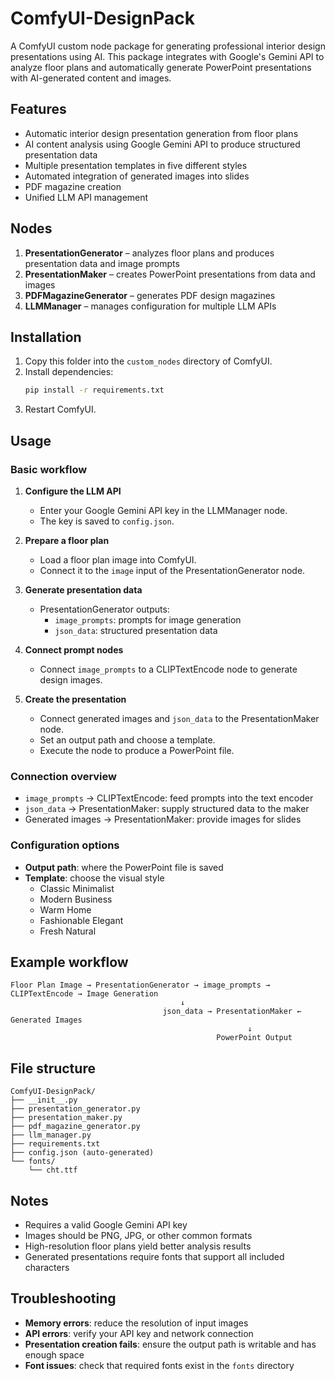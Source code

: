 # ComfyUI-DesignPack

A ComfyUI custom node package for generating professional interior design presentations using AI. This package integrates with Google's Gemini API to analyze floor plans and automatically generate PowerPoint presentations with AI-generated content and images.

## Features

- Automatic interior design presentation generation from floor plans
- AI content analysis using Google Gemini API to produce structured presentation data
- Multiple presentation templates in five different styles
- Automated integration of generated images into slides
- PDF magazine creation
- Unified LLM API management

## Nodes

1. **PresentationGenerator** – analyzes floor plans and produces presentation data and image prompts
2. **PresentationMaker** – creates PowerPoint presentations from data and images
3. **PDFMagazineGenerator** – generates PDF design magazines
4. **LLMManager** – manages configuration for multiple LLM APIs

## Installation

1. Copy this folder into the `custom_nodes` directory of ComfyUI.
2. Install dependencies:
   ```bash
   pip install -r requirements.txt
   ```
3. Restart ComfyUI.

## Usage

### Basic workflow

1. **Configure the LLM API**
   - Enter your Google Gemini API key in the LLMManager node.
   - The key is saved to `config.json`.

2. **Prepare a floor plan**
   - Load a floor plan image into ComfyUI.
   - Connect it to the `image` input of the PresentationGenerator node.

3. **Generate presentation data**
   - PresentationGenerator outputs:
     - `image_prompts`: prompts for image generation
     - `json_data`: structured presentation data

4. **Connect prompt nodes**
   - Connect `image_prompts` to a CLIPTextEncode node to generate design images.

5. **Create the presentation**
   - Connect generated images and `json_data` to the PresentationMaker node.
   - Set an output path and choose a template.
   - Execute the node to produce a PowerPoint file.

### Connection overview

- `image_prompts` → CLIPTextEncode: feed prompts into the text encoder
- `json_data` → PresentationMaker: supply structured data to the maker
- Generated images → PresentationMaker: provide images for slides

### Configuration options

- **Output path**: where the PowerPoint file is saved
- **Template**: choose the visual style
  - Classic Minimalist
  - Modern Business
  - Warm Home
  - Fashionable Elegant
  - Fresh Natural

## Example workflow

```
Floor Plan Image → PresentationGenerator → image_prompts → CLIPTextEncode → Image Generation
                                      ↓
                                  json_data → PresentationMaker ← Generated Images
                                                     ↓
                                              PowerPoint Output
```

## File structure

```
ComfyUI-DesignPack/
├── __init__.py
├── presentation_generator.py
├── presentation_maker.py
├── pdf_magazine_generator.py
├── llm_manager.py
├── requirements.txt
├── config.json (auto-generated)
└── fonts/
    └── cht.ttf
```

## Notes

- Requires a valid Google Gemini API key
- Images should be PNG, JPG, or other common formats
- High-resolution floor plans yield better analysis results
- Generated presentations require fonts that support all included characters

## Troubleshooting

- **Memory errors**: reduce the resolution of input images
- **API errors**: verify your API key and network connection
- **Presentation creation fails**: ensure the output path is writable and has enough space
- **Font issues**: check that required fonts exist in the `fonts` directory
